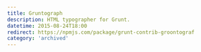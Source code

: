 ```yaml
---
title: Gruntograph
description: HTML typographer for Grunt.
datetime: 2015-08-24T18:00
redirect: https://npmjs.com/package/grunt-contrib-groontograf
category: 'archived'
---
```

